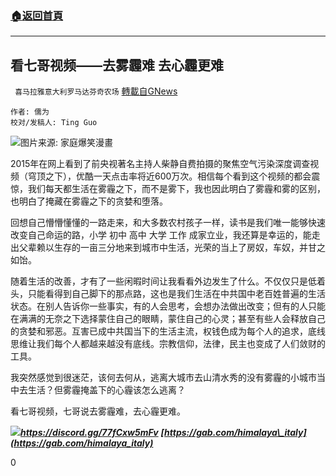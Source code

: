 ###  [:house:返回首頁](https://github.com/ourhimalayas/txt)
---

## 看七哥视频——去雾霾难 去心霾更难
` 喜马拉雅意大利罗马达芬奇农场` [轉載自GNews](https://gnews.org/zh-hans/619493/)

```
作者: 儒为
校对/发稿人: Ting Guo
```


![]()![](https://gnews-media-offload.s3.amazonaws.com/wp-content/uploads/2020/12/05085717/Unknown-5-e1607177517583.jpeg)图片来源: 家庭爆笑漫畫

2015年在网上看到了前央视著名主持人柴静自费拍摄的聚焦空气污染深度调查视频（穹顶之下），优酷一天点击率将近600万次。相信每个看到这个视频的都会震惊，我们每天都生活在雾霾之下，而不是雾下，我也因此明白了雾霾和雾的区别，也明白了掩藏在雾霾之下的贪婪和堕落。

回想自己懵懵懂懂的一路走来，和大多数农村孩子一样，读书是我们唯一能够快速改变自己命运的路，小学 初中 高中 大学 工作 成家立业，我还算是幸运的，能走出父辈赖以生存的一亩三分地来到城市中生活，光荣的当上了房奴，车奴，并甘之如饴。

随着生活的改善，才有了一些闲暇时间让我看看外边发生了什么。不仅仅只是低着头，只能看得到自己脚下的那点路，这也是我们生活在中共国中老百姓普遍的生活状态。在别人告诉你一些事实，有的人会思考，会想办法做出改变；但有的人只能在满满的无奈之下选择蒙住自己的眼睛，蒙住自己的心灵；甚至有些人会释放自己的贪婪和邪恶。互害已成中共国当下的生活主流，权钱色成为每个人的追求，底线思维让我们每个人都越来越没有底线。宗教信仰，法律，民主也变成了人们敛财的工具。

我突然感觉到很迷茫，该何去何从，逃离大城市去山清水秀的没有雾霾的小城市当中去生活？但雾霾掩盖下的心霾该怎么逃离？

看七哥视频，七哥说去雾霾难，去心霾更难。

![]()![](https://gnews-media-offload.s3.amazonaws.com/wp-content/uploads/2020/12/01052933/image0.png)*[**h**](https://discord.gg/77fCxw5mFv)**[ttps://discord.gg/77fCxw5mFv](https://discord.gg/77fCxw5mFv)**
**[https://gab.com/himalaya\_italy](https://gab.com/himalaya_italy)***


0
